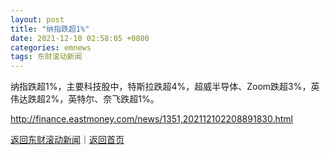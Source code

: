 ```yaml
---
layout: post
title: "纳指跌超1%"
date: 2021-12-10 02:58:05 +0800
categories: emnews
tags: 东财滚动新闻
---
```


纳指跌超1%，主要科技股中，特斯拉跌超4%，超威半导体、Zoom跌超3%，英伟达跌超2%，英特尔、奈飞跌超1%。

<http://finance.eastmoney.com/news/1351,202112102208891830.html>

[返回东财滚动新闻](//finews.withounder.com/emnews/)｜[返回首页](//finews.withounder.com/)